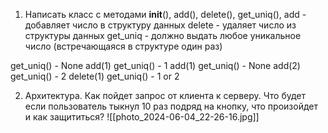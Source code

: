 1. Написать класс с методами __init__(), add(), delete(), get_uniq(),
add - добавляет число в структуру данных
delete - удаляет число из структуры данных
get_uniq - должно выдать любое уникальное число (встречающаяся в структуре один раз)

get_uniq() - None
add(1)
get_uniq() - 1
add(1)
get_uniq() - None
add(2)
get_uniq() - 2
delete(1)
get_uniq() - 1 or 2


2. Архитектура. Как пойдет запрос от клиента к серверу. Что будет если пользователь тыкнул 10 раз подряд на кнопку, что произойдет и как защититься?
![[photo_2024-06-04_22-26-16.jpg]]